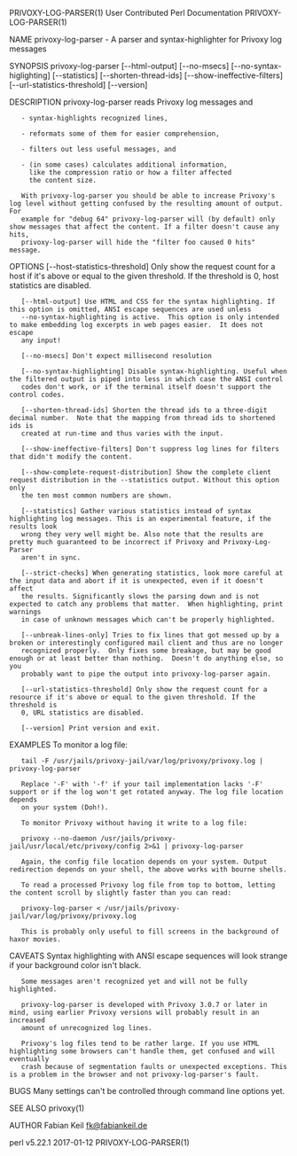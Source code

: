 PRIVOXY-LOG-PARSER(1)                                   User Contributed Perl Documentation                                  PRIVOXY-LOG-PARSER(1)

NAME
       privoxy-log-parser - A parser and syntax-highlighter for Privoxy log messages

SYNOPSIS
       privoxy-log-parser [--html-output] [--no-msecs] [--no-syntax-higlighting] [--statistics] [--shorten-thread-ids]
       [--show-ineffective-filters] [--url-statistics-threshold] [--version]

DESCRIPTION
       privoxy-log-parser reads Privoxy log messages and

       - syntax-highlights recognized lines,

       - reformats some of them for easier comprehension,

       - filters out less useful messages, and

       - (in some cases) calculates additional information,
         like the compression ratio or how a filter affected
         the content size.

       With privoxy-log-parser you should be able to increase Privoxy's log level without getting confused by the resulting amount of output. For
       example for "debug 64" privoxy-log-parser will (by default) only show messages that affect the content. If a filter doesn't cause any hits,
       privoxy-log-parser will hide the "filter foo caused 0 hits" message.

OPTIONS
       [--host-statistics-threshold] Only show the request count for a host if it's above or equal to the given threshold. If the threshold is 0,
       host statistics are disabled.

       [--html-output] Use HTML and CSS for the syntax highlighting. If this option is omitted, ANSI escape sequences are used unless
       --no-syntax-highlighting is active.  This option is only intended to make embedding log excerpts in web pages easier.  It does not escape
       any input!

       [--no-msecs] Don't expect millisecond resolution

       [--no-syntax-highlighting] Disable syntax-highlighting. Useful when the filtered output is piped into less in which case the ANSI control
       codes don't work, or if the terminal itself doesn't support the control codes.

       [--shorten-thread-ids] Shorten the thread ids to a three-digit decimal number.  Note that the mapping from thread ids to shortened ids is
       created at run-time and thus varies with the input.

       [--show-ineffective-filters] Don't suppress log lines for filters that didn't modify the content.

       [--show-complete-request-distribution] Show the complete client request distribution in the --statistics output. Without this option only
       the ten most common numbers are shown.

       [--statistics] Gather various statistics instead of syntax highlighting log messages. This is an experimental feature, if the results look
       wrong they very well might be. Also note that the results are pretty much guaranteed to be incorrect if Privoxy and Privoxy-Log-Parser
       aren't in sync.

       [--strict-checks] When generating statistics, look more careful at the input data and abort if it is unexpected, even if it doesn't affect
       the results. Significantly slows the parsing down and is not expected to catch any problems that matter.  When highlighting, print warnings
       in case of unknown messages which can't be properly highlighted.

       [--unbreak-lines-only] Tries to fix lines that got messed up by a broken or interestingly configured mail client and thus are no longer
       recognized properly.  Only fixes some breakage, but may be good enough or at least better than nothing.  Doesn't do anything else, so you
       probably want to pipe the output into privoxy-log-parser again.

       [--url-statistics-threshold] Only show the request count for a resource if it's above or equal to the given threshold. If the threshold is
       0, URL statistics are disabled.

       [--version] Print version and exit.

EXAMPLES
       To monitor a log file:

       tail -F /usr/jails/privoxy-jail/var/log/privoxy/privoxy.log | privoxy-log-parser

       Replace '-F' with '-f' if your tail implementation lacks '-F' support or if the log won't get rotated anyway. The log file location depends
       on your system (Doh!).

       To monitor Privoxy without having it write to a log file:

       privoxy --no-daemon /usr/jails/privoxy-jail/usr/local/etc/privoxy/config 2>&1 | privoxy-log-parser

       Again, the config file location depends on your system. Output redirection depends on your shell, the above works with bourne shells.

       To read a processed Privoxy log file from top to bottom, letting the content scroll by slightly faster than you can read:

       privoxy-log-parser < /usr/jails/privoxy-jail/var/log/privoxy/privoxy.log

       This is probably only useful to fill screens in the background of haxor movies.

CAVEATS
       Syntax highlighting with ANSI escape sequences will look strange if your background color isn't black.

       Some messages aren't recognized yet and will not be fully highlighted.

       privoxy-log-parser is developed with Privoxy 3.0.7 or later in mind, using earlier Privoxy versions will probably result in an increased
       amount of unrecognized log lines.

       Privoxy's log files tend to be rather large. If you use HTML highlighting some browsers can't handle them, get confused and will eventually
       crash because of segmentation faults or unexpected exceptions. This is a problem in the browser and not privoxy-log-parser's fault.

BUGS
       Many settings can't be controlled through command line options yet.

SEE ALSO
       privoxy(1)

AUTHOR
       Fabian Keil <fk@fabiankeil.de>

perl v5.22.1                                                        2017-01-12                                               PRIVOXY-LOG-PARSER(1)
